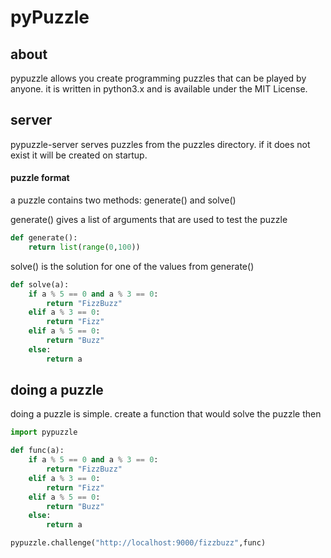 # pyPuzzle
## about
pypuzzle allows you create programming puzzles that can be played by anyone.
it is written in python3.x and is available under the MIT License.

## server
pypuzzle-server serves puzzles from the puzzles directory. if it does not exist
it will be created on startup.
#### puzzle format
a puzzle contains two methods: generate() and solve()

generate() gives a list of arguments that are used to test the puzzle
```python
def generate():
    return list(range(0,100))
```
solve() is the solution for one of the values from generate()
```python
def solve(a):
    if a % 5 == 0 and a % 3 == 0:
        return "FizzBuzz"
    elif a % 3 == 0:
        return "Fizz"
    elif a % 5 == 0:
        return "Buzz"
    else:
        return a
```
## doing a puzzle
doing a puzzle is simple. create a function that would solve the puzzle then  
```python
import pypuzzle

def func(a):
    if a % 5 == 0 and a % 3 == 0:
        return "FizzBuzz"
    elif a % 3 == 0:
        return "Fizz"
    elif a % 5 == 0:
        return "Buzz"
    else:
        return a

pypuzzle.challenge("http://localhost:9000/fizzbuzz",func)
```
